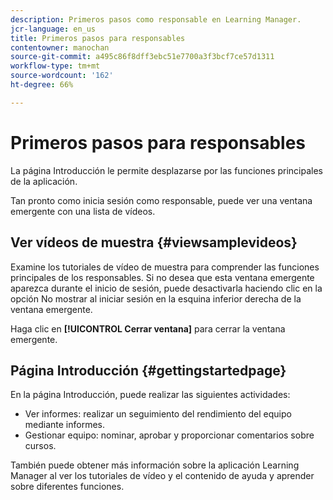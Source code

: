 ```yaml
---
description: Primeros pasos como responsable en Learning Manager.
jcr-language: en_us
title: Primeros pasos para responsables
contentowner: manochan
source-git-commit: a495c86f8dff3ebc51e7700a3f3bcf7ce57d1311
workflow-type: tm+mt
source-wordcount: '162'
ht-degree: 66%

---
```




# Primeros pasos para responsables

La página Introducción le permite desplazarse por las funciones principales de la aplicación.

Tan pronto como inicia sesión como responsable, puede ver una ventana emergente con una lista de vídeos.

## Ver vídeos de muestra {#viewsamplevideos}

Examine los tutoriales de vídeo de muestra para comprender las funciones principales de los responsables. Si no desea que esta ventana emergente aparezca durante el inicio de sesión, puede desactivarla haciendo clic en la opción No mostrar al iniciar sesión en la esquina inferior derecha de la ventana emergente.

Haga clic en **[!UICONTROL Cerrar ventana]** para cerrar la ventana emergente.

<!--![](assets/welcome-videos.png) -->

## Página Introducción {#gettingstartedpage}

En la página Introducción, puede realizar las siguientes actividades:

* Ver informes: realizar un seguimiento del rendimiento del equipo mediante informes.
* Gestionar equipo: nominar, aprobar y proporcionar comentarios sobre cursos.

También puede obtener más información sobre la aplicación Learning Manager al ver los tutoriales de vídeo y el contenido de ayuda y aprender sobre diferentes funciones.

<!--![](assets/manager-experienceprime.png)-->

